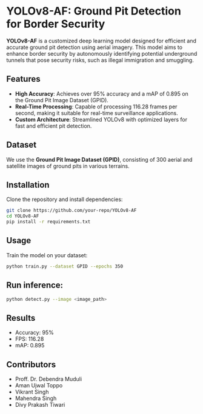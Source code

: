 # YOLOv8-AF: Ground Pit Detection for Border Security

**YOLOv8-AF** is a customized deep learning model designed for efficient and accurate ground pit detection using aerial imagery. This model aims to enhance border security by autonomously identifying potential underground tunnels that pose security risks, such as illegal immigration and smuggling.

## Features
- **High Accuracy**: Achieves over 95% accuracy and a mAP of 0.895 on the Ground Pit Image Dataset (GPID).
- **Real-Time Processing**: Capable of processing 116.28 frames per second, making it suitable for real-time surveillance applications.
- **Custom Architecture**: Streamlined YOLOv8 with optimized layers for fast and efficient pit detection.

## Dataset
We use the **Ground Pit Image Dataset (GPID)**, consisting of 300 aerial and satellite images of ground pits in various terrains.

## Installation
Clone the repository and install dependencies:

```bash
git clone https://github.com/your-repo/YOLOv8-AF
cd YOLOv8-AF
pip install -r requirements.txt
```
## Usage
Train the model on your dataset:
```bash
python train.py --dataset GPID --epochs 350
```
## Run inference:
```bash
python detect.py --image <image_path>
```
## Results
- Accuracy: 95%
- FPS: 116.28
- mAP: 0.895

## Contributors
- Proff. Dr. Debendra Muduli
- Aman Ujwal Toppo
- Vikrant Singh
- Mahendra Singh
- Divy Prakash Tiwari
